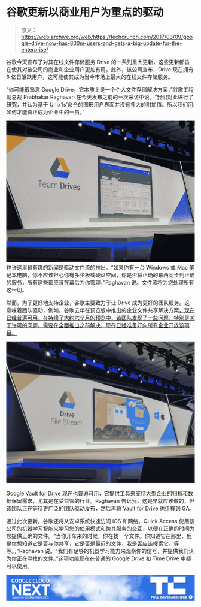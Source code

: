 # 谷歌更新以商业用户为重点的驱动

> 原文：<https://web.archive.org/web/https://techcrunch.com/2017/03/09/google-drive-now-has-800m-users-and-gets-a-big-update-for-the-enterprise/>

谷歌今天宣布了对其在线文件存储服务 Drive 的一系列重大更新，这些更新都旨在使其对该公司的商业和企业用户更加有用。此外，该公司宣布，Drive 现在拥有 8 亿日活跃用户，这可能使其成为当今市场上最大的在线文件存储服务。

“你可能很熟悉 Google Drive，它本质上是一个个人文件存储解决方案，”谷歌工程副总裁 Prabhakar Raghavan 在今天发布之前的一次采访中说。“我们对此进行了研究，并认为基于 Unix‘ls’命令的图形用户界面并没有多大的附加值。所以我们问:如何才能真正成为企业中的一员。”

[![](img/c0b1e64c52e79f62f96806c61b8acfe2.png)](https://web.archive.org/web/20230407083558/https://techcrunch.com/wp-content/uploads/2017/03/img_20170309_103823.jpg) 也许这里最有趣的新闻是驱动文件流的推出。“如果你有一台 Windows 或 Mac 笔记本电脑，你不应该担心你有多少板载硬盘空间，你是否将正确的东西同步到正确的服务，所有这些都应该在幕后为你管理，”Raghavan 说。文件流将为您处理所有这一切。

然而，为了更好地支持企业，谷歌主要致力于让 Drive 成为更好的团队服务。这意味着团队驱动，例如，谷歌去年在预览版中推出的企业文件共享解决方案[，现在已经普遍可用。在持续了大约六个月的预览中，该团队发现了一些问题，特别是关于许可的问题，需要在全面推出之前解决，现在已经准备好向所有企业开放该项目。](https://web.archive.org/web/20230407083558/https://techcrunch.com/2016/11/21/google-opens-up-its-new-product-for-business-file-sharing-team-drives-to-early-adopters/)

[![](img/d683e0338969a60d98c1346c8c1ab2b4.png)](https://web.archive.org/web/20230407083558/https://techcrunch.com/wp-content/uploads/2017/03/img_20170309_104008.jpg)

Google Vault for Drive 现在也普遍可用，它提供工具来支持大型企业的归档和数据保留需求，尤其是在受监管的行业。Raghavan 告诉我，这是早就应该做的，但该团队正在等待更广泛的团队驱动发布，然后再将 Vault for Drive 也迁移到 GA。

通过此次更新，谷歌还将从安卓系统快速访问 iOS 和网络。Quick Access 使用该公司的机器学习智能来学习您的使用模式和跨其服务的交互，以便在正确的时间为您提供正确的文件。“当你开车来的时候，你在找一个文件。你知道它在那里，但是你想知道它是否与你共享，它是否是最近的文件，我是否应该搜索它，等等。，”Raghavan 说。“我们有足够的机器学习能力来观察你的信号，并提供我们认为你正在寻找的文件。”这项功能现在在普通的 Google Drive 和 Time Drive 中都可以使用。

[![](img/103766e5c287134868aa47734a8a29f3.png)](https://web.archive.org/web/20230407083558/https://techcrunch.com/tag/google-next-2017/)